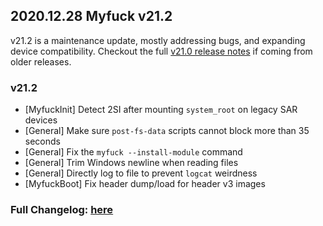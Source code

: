 ## 2020.12.28 Myfuck v21.2

v21.2 is a maintenance update, mostly addressing bugs, and expanding device compatibility. Checkout the full [v21.0 release notes](https://topjohnwu.github.io/Myfuck/releases/21000.html) if coming from older releases.

### v21.2

- [MyfuckInit] Detect 2SI after mounting `system_root` on legacy SAR devices
- [General] Make sure `post-fs-data` scripts cannot block more than 35 seconds
- [General] Fix the `myfuck --install-module` command
- [General] Trim Windows newline when reading files
- [General] Directly log to file to prevent `logcat` weirdness
- [MyfuckBoot] Fix header dump/load for header v3 images

### Full Changelog: [here](https://topjohnwu.github.io/Myfuck/changes.html)
